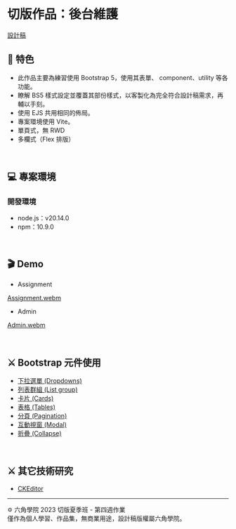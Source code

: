 # 切版作品：後台維護

[設計稿](https://xd.adobe.com/view/456141fc-d0a0-44d4-93ad-6ab54a4b5351-1032/grid/)

## 📌 特色
- 此作品主要為練習使用 Bootstrap 5，使用其表單、 component、utility 等各功能。
- 瞭解 BS5 樣式設定並覆蓋其部份樣式，以客製化為完全符合設計稿需求，再輔以手刻。
- 使用 EJS 共用相同的佈局。
- 專案環境使用 Vite。
- 單頁式，無 RWD
- 多欄式（Flex 排版）
<br>

## 💻 專案環境
### 開發環境
- node.js：v20.14.0
- npm：10.9.0
<br>

## 🎬 Demo
- Assignment

[Assignment.webm](https://github.com/user-attachments/assets/1aedec30-995a-4594-8fc1-d6488f6c5edb)

- Admin

[Admin.webm](https://github.com/user-attachments/assets/b4dcba35-a1f2-495e-b304-95d3104fb968)

<br>

## ⚔️ Bootstrap 元件使用
- [下拉選單 (Dropdowns)](https://bootstrap5.hexschool.com/docs/5.1/components/dropdowns/)
- [列表群組 (List group)](https://bootstrap5.hexschool.com/docs/5.1/components/list-group/)
- [卡片 (Cards)](https://bootstrap5.hexschool.com/docs/5.1/components/card/)
- [表格 (Tables)](https://bootstrap5.hexschool.com/docs/5.1/content/tables/)
- [分頁 (Pagination)](https://bootstrap5.hexschool.com/docs/5.1/components/pagination/)
- [互動視窗 (Modal)](https://bootstrap5.hexschool.com/docs/5.1/components/modal/)
- [折疊 (Collapse)](https://bootstrap5.hexschool.com/docs/5.1/components/collapse/)
<br>

## ⚔️ 其它技術研究
- [CKEditor](https://hackmd.io/6BtnDkVWQVGmrc6VL6nuEA)

<hr>

✡️ 六角學院 2023 切版夏季班 - 第四週作業<br>
僅作為個人學習、作品集，無商業用途，設計稿版權屬六角學院。
